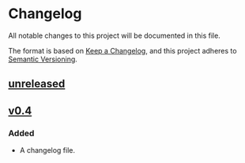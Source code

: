# Changelog

All notable changes to this project will be documented in this file.

The format is based on [Keep a Changelog](https://keepachangelog.com/en/1.0.0/),
and this project adheres to [Semantic Versioning](https://semver.org/spec/v2.0.0.html).

## [unreleased]

## [v0.4]

### Added

- A changelog file.

[unreleased]: https://github.com/comit-network/xmr-btc-swap/compare/v0.4...HEAD
[v0.4]: https://github.com/comit-network/xmr-btc-swap/compare/v0.3...v0.4
